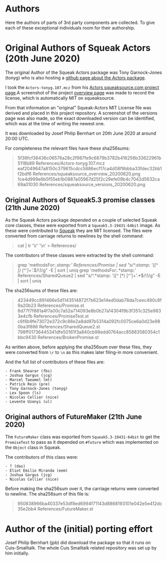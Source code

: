 # Authors

Here the authors of parts of 3rd party components are collected. To
give each of these exceptional individuals room for their authorship.

# Original Authors of Squeak Actors (20th June 2020)

The original Author of the Squeak Actors package was Tony Garnock-Jones (tonyg)
who is also hosting a [github page about the Actors package](https://tonyg.github.io/squeak-actors).

I took the `Actors-tonyg.107.mcz` from his [Actors squeaksource.com project page](http://www.squeaksource.com/Actors.html).A screenshot of the project [overview page](file://References/squeaksource_overview_20200620.png)
was made to record the license, which is automatically MIT on squeaksource.

From that information an "original" Squeak-Actors MIT License file was derived and placed
in this project repository. A screenshot of the versions page was also made, so the exact
downloaded version can be identified, which was at the time of writing the newest one.

It was downloaded by Josef Philip Bernhart on 20th June 2020 at around 20:00 UTC.

For completeness the relevant files have these sha256sums:

> 5f36fcf36436c06576a28c2f987fe9c6879b3782b416256b33622961b5118b89  References/Actors-tonyg.107.mcz
> eaf2049647a8150c379615cdcc5886ecf17ca4d08f9bbba33fdec32bb1f2bdf6  References/squeaksource_overview_20200620.png
> 1ce4d999e6b5f55eb1b0887a05967d25f2c29efe09b4c7042d5632ca69a01030  References/squeaksource_versions_20200620.png

## Original Authors of Squeak5.3 promise classes (21th June 2020)

As the Squeak Actors package depended on a couple of selected Squeak
core classes, these were exported from a `Squeak5.3-19431-64bit` image.
As these were contributed to [Squeak](https://squeak.org) they are MIT licensed.
The files were converted from carriage returns to newlines by the shell command:
> cat <file> | tr '\r' '\n' > References/<file>

The contributors of these classes were extracted by the shell command:
> grep 'methodsFor:.*stamp:' References/*Promise* | sed "s/^.*stamp: '([^ ]*) [^']+'.*$/\1/g" -E | sort | uniq
> grep 'methodsFor:.*stamp:' References/SharedQueue2 | sed "s/^.*stamp: '([^ ]*) [^']+'.*$/\1/g" -E | sort | uniq

The sha256sums of these files are:
> 423449cc891466e5d1143514872f7b623e14ed0dab78da7ceec490c8f9a20b23  References/Promise.st
> 8d77f7f881a4f7a00c7a52a714093e8b0b27a14304f9b3f351c325e9833e4cfb  References/PromiseTest.st
> c6f6b9fe73072e372c9c88e2a8dd97b5314a092fc0075ce6a0d23e980ba3f886  References/SharedQueue2.st
> 798ff01736445341dfe50161f3a840cb98edd0764acc85883580354c1bbc9430  References/BrokenPromise.st

As written above, before applying the sha256sum over these files, they were converted
from `\r` to `\n` as this makes later filing-in more convenient.

And the full list of contributors of these files are:

    - Frank Shearar (fbs)
    - Joshua Gargus (jcg)
    - Marcel Taeumel (mt)
    - Patrick Rein (pre)
    - Tony Garnock-Jones (tonyg)
    - Lex Spoon (ls)
    - Nicolas Cellier (nice)
    - Levente Uzonyi (ul)

## Original authors of FutureMaker (21th June 2020)

The `FutureMaker` class was exported from `Squeak5.3-19431-64bit` to get
the `PromiseTest` to pass as it depended on `#future` which was implemented
on the `Object` class in Squeak.

The contributors of this class were:

    - ? (das)
    - Eliot Emilio Miranda (eem)
    - Joshua Gargus (jcg)
    - Nicolas Cellier (nice)

Before making the sha256sum over it, the carriage returns were converted to newline.
The sha256sum of this file is:

> 950838966ba40337e53df8ed6994f71143d8868193101e042e5e412dc35e2bb4  References/FutureMaker.st

# Author of the (initial) porting effort

Josef Philip Bernhart (jpb) did download the package so that it runs on Cuis-Smalltalk.
The whole Cuis Smalltalk related repository was set up by him initially.
